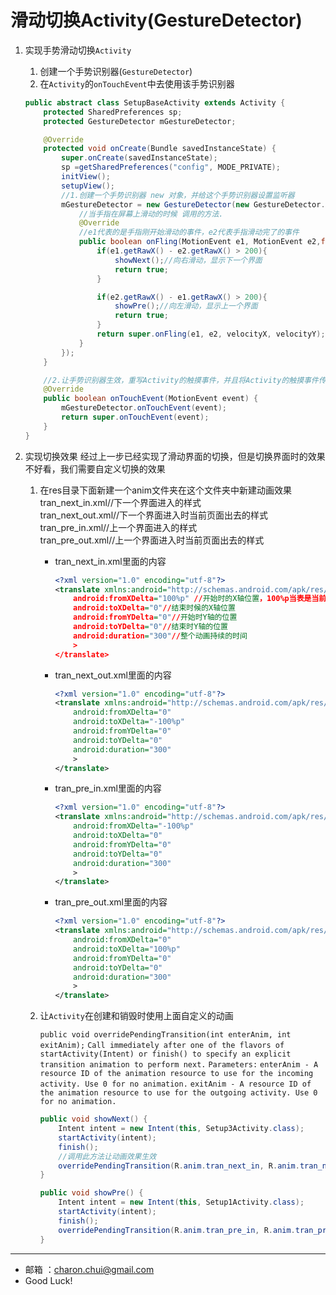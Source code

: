 滑动切换Activity(GestureDetector)
===

1. 实现手势滑动切换`Activity`      
	1. 创建一个手势识别器(`GestureDetector`)       
	2. 在`Activity`的`onTouchEvent`中去使用该手势识别器      
 
	```java
	public abstract class SetupBaseActivity extends Activity {
		protected SharedPreferences sp;
		protected GestureDetector mGestureDetector;

		@Override
		protected void onCreate(Bundle savedInstanceState) {
			super.onCreate(savedInstanceState);
			sp =getSharedPreferences("config", MODE_PRIVATE);
			initView();
			setupView();
			//1.创建一个手势识别器 new 对象，并给这个手势识别器设置监听器
			mGestureDetector = new GestureDetector(new GestureDetector.SimpleOnGestureListener(){
				//当手指在屏幕上滑动的时候 调用的方法.
				@Override
				//e1代表的是手指刚开始滑动的事件，e2代表手指滑动完了的事件
				public boolean onFling(MotionEvent e1, MotionEvent e2,float velocityX, float velocityY) {
					if(e1.getRawX() - e2.getRawX() > 200){
						showNext();//向右滑动，显示下一个界面
						return true;
					}

					if(e2.getRawX() - e1.getRawX() > 200){
						showPre();//向左滑动，显示上一个界面
						return true;
					}
					return super.onFling(e1, e2, velocityX, velocityY);
				}
			});
		}

		//2.让手势识别器生效，重写Activity的触摸事件，并且将Activity的触摸事件传入到手势识别器中
		@Override
		public boolean onTouchEvent(MotionEvent event) {
			mGestureDetector.onTouchEvent(event);
			return super.onTouchEvent(event);
		}
	}
	```

2. 实现切换效果
	经过上一步已经实现了滑动界面的切换，但是切换界面时的效果不好看，我们需要自定义切换的效果
	
	1. 在res目录下面新建一个anim文件夹在这个文件夹中新建动画效果
		tran_next_in.xml//下一个界面进入的样式        
		tran_next_out.xml//下一个界面进入时当前页面出去的样式         
		tran_pre_in.xml//上一个界面进入的样式         
		tran_pre_out.xml//上一个界面进入时当前页面出去的样式       
 
		- tran_next_in.xml里面的内容
			```xml
			<?xml version="1.0" encoding="utf-8"?>
			<translate xmlns:android="http://schemas.android.com/apk/res/android"    //translate是指定整个图片是位移动
				android:fromXDelta="100%p" //开始时的X轴位置，100%p当表是当前窗体的宽度
				android:toXDelta="0"//结束时候的X轴位置
				android:fromYDelta="0"//开始时Y轴的位置
				android:toYDelta="0"//结束时Y轴的位置
				android:duration="300"//整个动画持续的时间
				>
			</translate>
			```
	 
		- tran_next_out.xml里面的内容
			```xml
			<?xml version="1.0" encoding="utf-8"?>
			<translate xmlns:android="http://schemas.android.com/apk/res/android"
				android:fromXDelta="0"
				android:toXDelta="-100%p"
				android:fromYDelta="0"
				android:toYDelta="0"
				android:duration="300"
				>
			</translate>
			```
	 
		- tran_pre_in.xml里面的内容
			```xml
			<?xml version="1.0" encoding="utf-8"?>
			<translate xmlns:android="http://schemas.android.com/apk/res/android"
				android:fromXDelta="-100%p"
				android:toXDelta="0"
				android:fromYDelta="0"
				android:toYDelta="0"
				android:duration="300"
				>
			</translate>
			```
	 
		- tran_pre_out.xml里面的内容
			```xml
			<?xml version="1.0" encoding="utf-8"?>
			<translate xmlns:android="http://schemas.android.com/apk/res/android"
				android:fromXDelta="0"
				android:toXDelta="100%p"
				android:fromYDelta="0"
				android:toYDelta="0"
				android:duration="300"
				>
			</translate>
			```
  
	2. 让`Activity`在创建和销毁时使用上面自定义的动画
		
		`public void overridePendingTransition(int enterAnim, int exitAnim);`
		`Call immediately after one of the flavors of startActivity(Intent) or finish() to specify an explicit transition animation to perform next.`
		`Parameters:`
		`enterAnim - A resource ID of the animation resource to use for the incoming activity. Use 0 for no animation.`
		`exitAnim - A resource ID of the animation resource to use for the outgoing activity. Use 0 for no animation.`
	
		```java
		public void showNext() {      
			Intent intent = new Intent(this, Setup3Activity.class);
			startActivity(intent);
			finish();
			//调用此方法让动画效果生效
			overridePendingTransition(R.anim.tran_next_in, R.anim.tran_next_out);
		}
    
		public void showPre() {
			Intent intent = new Intent(this, Setup1Activity.class);
			startActivity(intent);
			finish();
			overridePendingTransition(R.anim.tran_pre_in, R.anim.tran_pre_out);
		}
		```
		
---

- 邮箱 ：charon.chui@gmail.com  
- Good Luck! 
 
 